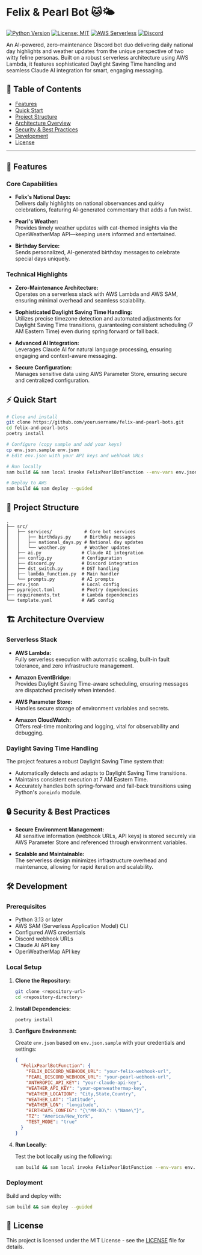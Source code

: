 # Felix & Pearl Bot 🐱🌤️

[![Python Version](https://img.shields.io/badge/python-3.13+-blue.svg)](https://www.python.org/downloads/)
[![License: MIT](https://img.shields.io/badge/License-MIT-yellow.svg)](https://opensource.org/licenses/MIT)
[![AWS Serverless](https://img.shields.io/badge/AWS-Serverless-orange.svg)](https://aws.amazon.com/serverless/)
[![Discord](https://img.shields.io/badge/Discord-Bot-blue.svg)](https://discord.com)

An AI-powered, zero-maintenance Discord bot duo delivering daily national day
highlights and weather updates from the unique perspective of two witty feline
personas. Built on a robust serverless architecture using AWS Lambda, it
features sophisticated Daylight Saving Time handling and seamless Claude AI
integration for smart, engaging messaging.

## 📖 Table of Contents

- [Features](#🚀-features)
- [Quick Start](#⚡-quick-start)
- [Project Structure](#📁-project-structure)
- [Architecture Overview](#🏗️-architecture-overview)
- [Security & Best Practices](#🔒-security--best-practices)
- [Development](#🛠️-development)
- [License](#📄-license)

---

## 🚀 Features

### Core Capabilities

- **Felix's National Days:**  
  Delivers daily highlights on national observances and quirky celebrations,
  featuring AI-generated commentary that adds a fun twist.

- **Pearl's Weather:**  
  Provides timely weather updates with cat-themed insights via the
  OpenWeatherMap API—keeping users informed and entertained.

- **Birthday Service:**  
  Sends personalized, AI-generated birthday messages to celebrate special days
  uniquely.

### Technical Highlights

- **Zero-Maintenance Architecture:**  
  Operates on a serverless stack with AWS Lambda and AWS SAM, ensuring minimal
  overhead and seamless scalability.

- **Sophisticated Daylight Saving Time Handling:**  
  Utilizes precise timezone detection and automated adjustments for Daylight
  Saving Time transitions, guaranteeing consistent scheduling (7 AM Eastern
  Time) even during spring forward or fall back.

- **Advanced AI Integration:**  
  Leverages Claude AI for natural language processing, ensuring engaging and
  context-aware messaging.

- **Secure Configuration:**  
  Manages sensitive data using AWS Parameter Store, ensuring secure and
  centralized configuration.

## ⚡ Quick Start

```bash
# Clone and install
git clone https://github.com/yourusername/felix-and-pearl-bots.git
cd felix-and-pearl-bots
poetry install

# Configure (copy sample and add your keys)
cp env.json.sample env.json
# Edit env.json with your API keys and webhook URLs

# Run locally
sam build && sam local invoke FelixPearlBotFunction --env-vars env.json

# Deploy to AWS
sam build && sam deploy --guided
```

## 📁 Project Structure

```text
.
├── src/
│   ├── services/            # Core bot services
│   │   ├── birthdays.py     # Birthday messages
│   │   ├── national_days.py # National day updates
│   │   └── weather.py       # Weather updates
│   ├── ai.py               # Claude AI integration
│   ├── config.py           # Configuration
│   ├── discord.py          # Discord integration
│   ├── dst_switch.py       # DST handling
│   ├── lambda_function.py  # Main handler
│   └── prompts.py          # AI prompts
├── env.json                # Local config
├── pyproject.toml          # Poetry dependencies
├── requirements.txt        # Lambda dependencies
└── template.yaml           # AWS config
```

## 🏗️ Architecture Overview

### Serverless Stack

- **AWS Lambda:**  
  Fully serverless execution with automatic scaling, built-in fault tolerance,
  and zero infrastructure management.

- **Amazon EventBridge:**  
  Provides Daylight Saving Time-aware scheduling, ensuring messages are
  dispatched precisely when intended.

- **AWS Parameter Store:**  
  Handles secure storage of environment variables and secrets.

- **Amazon CloudWatch:**  
  Offers real-time monitoring and logging, vital for observability and
  debugging.

### Daylight Saving Time Handling

The project features a robust Daylight Saving Time system that:

- Automatically detects and adapts to Daylight Saving Time transitions.
- Maintains consistent execution at 7 AM Eastern Time.
- Accurately handles both spring-forward and fall-back transitions using
  Python's `zoneinfo` module.

## 🔒 Security & Best Practices

- **Secure Environment Management:**  
  All sensitive information (webhook URLs, API keys) is stored securely via AWS
  Parameter Store and referenced through environment variables.

- **Scalable and Maintainable:**  
  The serverless design minimizes infrastructure overhead and maintenance,
  allowing for rapid iteration and scalability.

## 🛠️ Development

### Prerequisites

- Python 3.13 or later
- AWS SAM (Serverless Application Model) CLI
- Configured AWS credentials
- Discord webhook URLs
- Claude AI API key
- OpenWeatherMap API key

### Local Setup

1. **Clone the Repository:**

   ```bash
   git clone <repository-url>
   cd <repository-directory>
   ```

2. **Install Dependencies:**

   ```bash
   poetry install
   ```

3. **Configure Environment:**

   Create `env.json` based on `env.json.sample` with your credentials and
   settings:

   ```json
   {
     "FelixPearlBotFunction": {
       "FELIX_DISCORD_WEBHOOK_URL": "your-felix-webhook-url",
       "PEARL_DISCORD_WEBHOOK_URL": "your-pearl-webhook-url",
       "ANTHROPIC_API_KEY": "your-claude-api-key",
       "WEATHER_API_KEY": "your-openweathermap-key",
       "WEATHER_LOCATION": "City,State,Country",
       "WEATHER_LAT": "latitude",
       "WEATHER_LON": "longitude",
       "BIRTHDAYS_CONFIG": "{\"MM-DD\": \"Name\"}",
       "TZ": "America/New_York",
       "TEST_MODE": "true"
     }
   }
   ```

4. **Run Locally:**

   Test the bot locally using the following:

   ```bash
   sam build && sam local invoke FelixPearlBotFunction --env-vars env.json
   ```

### Deployment

Build and deploy with:

```bash
sam build && sam deploy --guided
```

## 📄 License

This project is licensed under the MIT License - see the [LICENSE](LICENSE) file for details.
